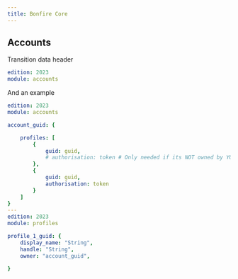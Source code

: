 ```yaml
---
title: Bonfire Core
---
```




## Accounts

Transition data header

```yaml
edition: 2023
module: accounts
```

And an example

```yaml
edition: 2023
module: accounts

account_guid: { 

    profiles: [
        {
            guid: guid,
            # authorisation: token # Only needed if its NOT owned by YOUR account.
        },
        {
            guid: guid,
            authorisation: token
        }
    ]
}
---
edition: 2023
module: profiles

profile_1_guid: {
    display_name: "String",
    handle: "String",
    owner: "account_guid",

}
```